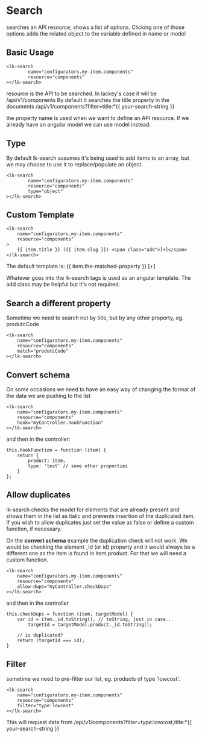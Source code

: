 # Search

searches an API resource, shows a list of options. Clicking one of those options adds the related object to the variable defined in name or model

## Basic Usage

    <lk-search 
            name="configurators.my-item.components" 
            resource="components"
    ></lk-search>

resource is the API to be searched. In lackey's case it will be /api/v1/components
By default it searches the title property in the documents /api/v1/components?filter=title:*{{ your-search-string }}

the property name is used when we want to define an API resource. If we already have an angular model we can use model instead.

## Type

By default lk-search assumes it's being used to add items to an array, but we may choose to use it to replace/populate an object.

    <lk-search 
            name="configurators.my-item.components" 
            resource="components"
            type="object"
    ></lk-search>


## Custom Template

    <lk-search 
        name="configurators.my-item.components" 
        resource="components"
    >
        {{ item.title }} ({{ item.slug }}) <span class="add">[+]</span> 
    </lk-search>

The default template is:
    {{ item.the-matched-property }} <span class="add">[+]</span>

Whatever goes into the lk-search tags is used as an angular template. The add class may be helpful but it's not required.

## Search a different property

Sometime we need to search not by title, but by any other property, eg. produtcCode

    <lk-search 
        name="configurators.my-item.components" 
        resource="components"
        match="produtcCode"
    ></lk-search>


## Convert schema
On some occasions we need to have an easy way of changing the format of the data we are pushing to the list

    <lk-search 
        name="configurators.my-item.components" 
        resource="components"
        hook="myController.hookFunction"
    ></lk-search>

and then in the controller:
    
    this.hookFunction = function (item) {
        return {
            product: item,
            type: 'test' // some other properties
        }
    };

## Allow duplicates
lk-search checks the model for elements that are already present and shows them in the list as italic and prevents insertion of the duplicated item. If you wish to allow duplicates just set the value as false or define a custom function, if necessary.

On the **convert schema** example the duplication check will not work. We would be checking the element _id (or id) property and it would always be a different one as the item is found in item.product. For that we will need a custom function.

    <lk-search 
        name="configurators.my-item.components" 
        resource="components"
        allow-dups="myController.checkDups"
    ></lk-search>

and then in the controller

    this.checkDups = function (item, targetModel) {
        var id = item._id.toString(), // toString, just in case... 
            targetId = targetModel.product._id.toString();

        // is duplicated?
        return (targetId === id);
    }

## Filter
sometime we need to pre-filter our list, eg. products of type 'lowcost'.


    <lk-search 
        name="configurators.my-item.components" 
        resource="components"
        filter="type:lowcost"
    ></lk-search>

This will request data from /api/v1/components?filter=type:lowcost,title:*{{ your-search-string }}

